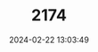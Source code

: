 ---
title: "2174"
category: "Nilssonia leithii"
draft: false
date: 2024-02-22 13:03:49
languages:
  English: ["Leith's Softshell Turtle"]
---